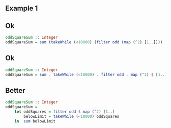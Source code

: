
## Example 1

## Ok
```haskell
oddSquareSum :: Integer  
oddSquareSum = sum (takeWhile (<10000) (filter odd (map (^2) [1..])))
```
## Ok
```haskell
oddSquareSum :: Integer  
oddSquareSum = sum . takeWhile (<10000) . filter odd . map (^2) $ [1..]  
```
## Better

```haskell
oddSquareSum :: Integer  
oddSquareSum =   
    let oddSquares = filter odd $ map (^2) [1..]  
        belowLimit = takeWhile (<10000) oddSquares  
    in  sum belowLimit  
```


```haskell

```

